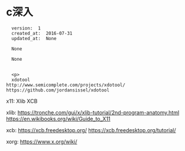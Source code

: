 
  # c深入

      version:  1
      created_at:  2016-07-31
      updated_at:  None

      None

      None


      <p>
      xdotool
	http://www.semicomplete.com/projects/xdotool/
	https://github.com/jordansissel/xdotool

x11:
	 Xlib  XCB
	

xlib:
	https://tronche.com/gui/x/xlib-tutorial/2nd-program-anatomy.html
	https://en.wikibooks.org/wiki/Guide_to_X11 

xcb:
	https://xcb.freedesktop.org/
	https://xcb.freedesktop.org/tutorial/

xorg:
	https://www.x.org/wiki/
      </p>

  